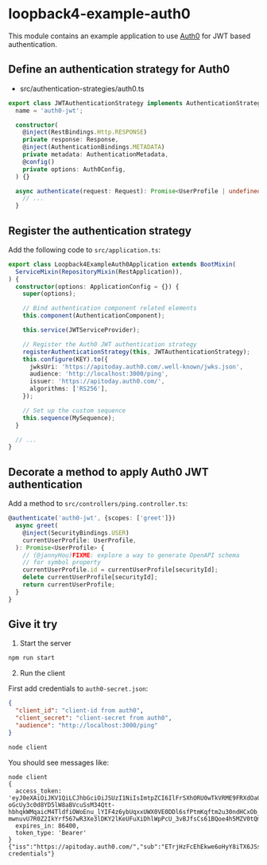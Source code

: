 # loopback4-example-auth0

This module contains an example application to use [Auth0](https://auth0.com/) for JWT based authentication.

## Define an authentication strategy for Auth0

- src/authentication-strategies/auth0.ts

```ts
export class JWTAuthenticationStrategy implements AuthenticationStrategy {
  name = 'auth0-jwt';

  constructor(
    @inject(RestBindings.Http.RESPONSE)
    private response: Response,
    @inject(AuthenticationBindings.METADATA)
    private metadata: AuthenticationMetadata,
    @config()
    private options: Auth0Config,
  ) {}

  async authenticate(request: Request): Promise<UserProfile | undefined> {
    // ...
  }
```

## Register the authentication strategy

Add the following code to `src/application.ts`:

```ts
export class Loopback4ExampleAuth0Application extends BootMixin(
  ServiceMixin(RepositoryMixin(RestApplication)),
) {
  constructor(options: ApplicationConfig = {}) {
    super(options);

    // Bind authentication component related elements
    this.component(AuthenticationComponent);

    this.service(JWTServiceProvider);

    // Register the Auth0 JWT authentication strategy
    registerAuthenticationStrategy(this, JWTAuthenticationStrategy);
    this.configure(KEY).to({
      jwksUri: 'https://apitoday.auth0.com/.well-known/jwks.json',
      audience: 'http://localhost:3000/ping',
      issuer: 'https://apitoday.auth0.com/',
      algorithms: ['RS256'],
    });

    // Set up the custom sequence
    this.sequence(MySequence);
  }

  // ...
}
```

## Decorate a method to apply Auth0 JWT authentication

Add a method to `src/controllers/ping.controller.ts`:

```ts
@authenticate('auth0-jwt', {scopes: ['greet']})
  async greet(
    @inject(SecurityBindings.USER)
    currentUserProfile: UserProfile,
  ): Promise<UserProfile> {
    // (@jannyHou)FIXME: explore a way to generate OpenAPI schema
    // for symbol property
    currentUserProfile.id = currentUserProfile[securityId];
    delete currentUserProfile[securityId];
    return currentUserProfile;
  }
}
```

## Give it try

1. Start the server

```sh
npm run start
```

2. Run the client

First add credentials to `auth0-secret.json`:

```json
{
  "client_id": "client-id from auth0",
  "client_secret": "client-secret from auth0",
  "audience": "http://localhost:3000/ping"
}
```

```sh
node client
```

You should see messages like:

```
node client
{
  access_token: 'eyJ0eXAiOiJKV1QiLCJhbGciOiJSUzI1NiIsImtpZCI6IlFrSXhORU0wTkVRME9FRXdOa0k0TURBelJqTTJPVVl6TVRrMk9ESTVRelkxTXpsRk5rTTBNZyJ9.eyJpc3MiOiJodHRwczovL2FwaXRvZGF5LmF1dGgwLmNvbS8iLCJzdWIiOiJFVHJqSHpGY0VoRWt3ZTZvSHlZOGlUWDZKU3MxVnA0M0BjbGllbnRzIiwiYXVkIjoiaHR0cDovL2xvY2FsaG9zdDozMDAwL3BpbmciLCJpYXQiOjE1NzAyMjA4NDEsImV4cCI6MTU3MDMwNzI0MSwiYXpwIjoiRVRyakh6RmNFaEVrd2U2b0h5WThpVFg2SlNzMVZwNDMiLCJzY29wZSI6ImdyZWV0IiwiZ3R5IjoiY2xpZW50LWNyZWRlbnRpYWxzIn0.h8yrNQSU5FqdzTjFYawV_nUBv43hHeSghCJOdupfHR5lM_kvGq5MnEfsX6-oGcUy3c0d8YD5lW8aBVcuSsM34Qtt-hbhqkWMqaicM4TldfiOWoEnu_lYIF4z6ybUqxxUWX0VE0DDl6sfPtmKqftm2u30ndHCxOb_2nEg_mon9Wmp8kRIpWIKAVLrQ8wObdCwnjIinK5h2HlWe0z53hPBKpaBeLW1y3uWbWAJ2UUOuEfK2Bn3KQ9TpO-mwnuvU7R0Z2IkYrf567wR3Xe3lDKY2lKeUFuXiDhlWpPcU_3vBJfsCs61BQoe4h5MZV0tQmdUJxdsqg4KYmpf_RKGd2djWw',
  expires_in: 86400,
  token_type: 'Bearer'
}
{"iss":"https://apitoday.auth0.com/","sub":"ETrjHzFcEhEkwe6oHyY8iTX6JSs1Vp43@clients","aud":"http://localhost:3000/ping","iat":1570220841,"exp":1570307241,"azp":"ETrjHzFcEhEkwe6oHyY8iTX6JSs1Vp43","scope":"greet","gty":"client-credentials"}

```
